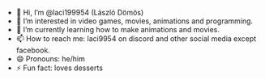- 👋 Hi, I’m @laci199954 (László Dömös)
- 👀 I’m interested in video games, movies, animations and programming.
- 🌱 I’m currently learning how to make animations and movies. 
- 📫 How to reach me: laci9954 on discord and other social media except facebook.
- 😄 Pronouns: he/him
- ⚡ Fun fact: loves desserts

<!---
laci199954/laci199954 is a ✨ special ✨ repository because its `README.md` (this file) appears on your GitHub profile.
You can click the Preview link to take a look at your changes.
--->
